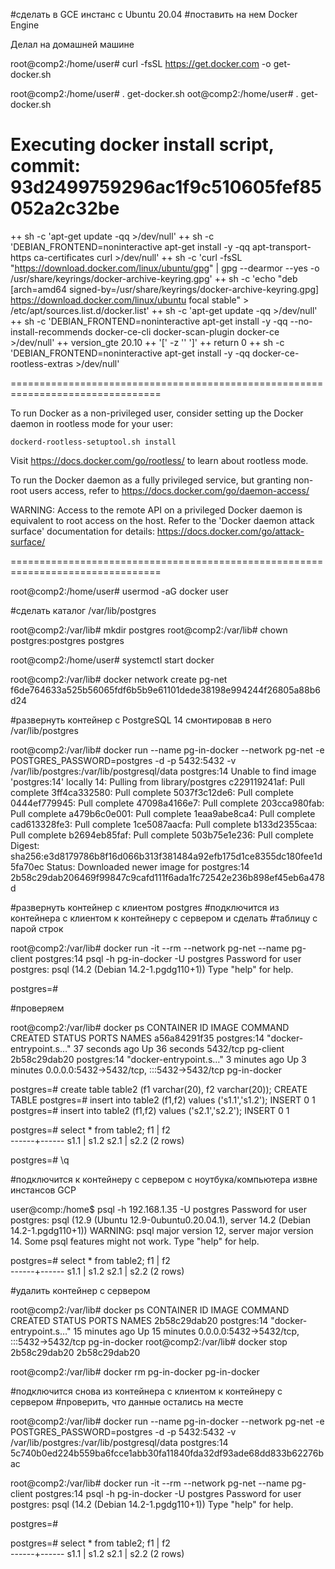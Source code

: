 #сделать в GCE инстанс с Ubuntu 20.04
#поставить на нем Docker Engine

Делал на домашней машине


root@comp2:/home/user# curl -fsSL https://get.docker.com -o get-docker.sh


root@comp2:/home/user# . get-docker.sh
oot@comp2:/home/user# . get-docker.sh
# Executing docker install script, commit: 93d2499759296ac1f9c510605fef85052a2c32be
++ sh -c 'apt-get update -qq >/dev/null'
++ sh -c 'DEBIAN_FRONTEND=noninteractive apt-get install -y -qq apt-transport-https ca-certificates curl >/dev/null'
++ sh -c 'curl -fsSL "https://download.docker.com/linux/ubuntu/gpg" | gpg --dearmor --yes -o /usr/share/keyrings/docker-archive-keyring.gpg'
++ sh -c 'echo "deb [arch=amd64 signed-by=/usr/share/keyrings/docker-archive-keyring.gpg] https://download.docker.com/linux/ubuntu focal stable" > /etc/apt/sources.list.d/docker.list'
++ sh -c 'apt-get update -qq >/dev/null'
++ sh -c 'DEBIAN_FRONTEND=noninteractive apt-get install -y -qq --no-install-recommends  docker-ce-cli docker-scan-plugin docker-ce >/dev/null'
++ version_gte 20.10
++ '[' -z '' ']'
++ return 0
++ sh -c 'DEBIAN_FRONTEND=noninteractive apt-get install -y -qq docker-ce-rootless-extras >/dev/null'

================================================================================

To run Docker as a non-privileged user, consider setting up the
Docker daemon in rootless mode for your user:

    dockerd-rootless-setuptool.sh install

Visit https://docs.docker.com/go/rootless/ to learn about rootless mode.


To run the Docker daemon as a fully privileged service, but granting non-root
users access, refer to https://docs.docker.com/go/daemon-access/

WARNING: Access to the remote API on a privileged Docker daemon is equivalent
         to root access on the host. Refer to the 'Docker daemon attack surface'
         documentation for details: https://docs.docker.com/go/attack-surface/

================================================================================

root@comp2:/home/user# usermod -aG docker user



#сделать каталог /var/lib/postgres

root@comp2:/var/lib# mkdir postgres
root@comp2:/var/lib# chown postgres:postgres postgres

root@comp2:/home/user# systemctl start docker

root@comp2:/var/lib# docker network create pg-net
f6de764633a525b56065fdf6b5b9e61101dede38198e994244f26805a88b6d24




#развернуть контейнер с PostgreSQL 14 смонтировав в него /var/lib/postgres

root@comp2:/var/lib# docker run --name pg-in-docker --network pg-net -e POSTGRES_PASSWORD=postgres -d -p 5432:5432 -v /var/lib/postgres:/var/lib/postgresql/data postgres:14
Unable to find image 'postgres:14' locally
14: Pulling from library/postgres
c229119241af: Pull complete 
3ff4ca332580: Pull complete 
5037f3c12de6: Pull complete 
0444ef779945: Pull complete 
47098a4166e7: Pull complete 
203cca980fab: Pull complete 
a479b6c0e001: Pull complete 
1eaa9abe8ca4: Pull complete 
cad613328fe3: Pull complete 
1ce5087aacfa: Pull complete 
b133d2355caa: Pull complete 
b2694eb85faf: Pull complete 
503b75e1e236: Pull complete 
Digest: sha256:e3d8179786b8f16d066b313f381484a92efb175d1ce8355dc180fee1d5fa70ec
Status: Downloaded newer image for postgres:14
2b58c29dab206469f99847c9cafd111f6ada1fc72542e236b898ef45eb6a478d




#развернуть контейнер с клиентом postgres
#подключится из контейнера с клиентом к контейнеру с сервером и сделать
#таблицу с парой строк

root@comp2:/var/lib# docker run -it --rm --network pg-net --name pg-client postgres:14 psql -h pg-in-docker -U postgres
Password for user postgres: 
psql (14.2 (Debian 14.2-1.pgdg110+1))
Type "help" for help.

postgres=# 

#проверяем

root@comp2:/var/lib# docker ps
CONTAINER ID   IMAGE         COMMAND                  CREATED          STATUS          PORTS                                       NAMES
a56a84291f35   postgres:14   "docker-entrypoint.s…"   37 seconds ago   Up 36 seconds   5432/tcp                                    pg-client
2b58c29dab20   postgres:14   "docker-entrypoint.s…"   3 minutes ago    Up 3 minutes    0.0.0.0:5432->5432/tcp, :::5432->5432/tcp   pg-in-docker


postgres=# create table table2 (f1 varchar(20), f2 varchar(20));
CREATE TABLE
postgres=# insert into table2 (f1,f2) values ('s1.1','s1.2');
INSERT 0 1
postgres=# insert into table2 (f1,f2) values ('s2.1','s2.2');
INSERT 0 1

postgres=# select * from table2;
  f1  |  f2  
------+------
 s1.1 | s1.2
 s2.1 | s2.2
(2 rows)

postgres=# \q




#подключится к контейнеру с сервером с ноутбука/компьютера извне инстансов GCP

user@comp:/home$ psql -h 192.168.1.35 -U postgres
Password for user postgres: 
psql (12.9 (Ubuntu 12.9-0ubuntu0.20.04.1), server 14.2 (Debian 14.2-1.pgdg110+1))
WARNING: psql major version 12, server major version 14.
         Some psql features might not work.
Type "help" for help.

postgres=# select * from table2;
  f1  |  f2  
------+------
 s1.1 | s1.2
 s2.1 | s2.2
(2 rows)





#удалить контейнер с сервером

root@comp2:/var/lib# docker ps
CONTAINER ID   IMAGE         COMMAND                  CREATED          STATUS          PORTS                                       NAMES
2b58c29dab20   postgres:14   "docker-entrypoint.s…"   15 minutes ago   Up 15 minutes   0.0.0.0:5432->5432/tcp, :::5432->5432/tcp   pg-in-docker
root@comp2:/var/lib# docker stop 2b58c29dab20
2b58c29dab20

root@comp2:/var/lib# docker rm pg-in-docker
pg-in-docker





#подключится снова из контейнера с клиентом к контейнеру с сервером
#проверить, что данные остались на месте

root@comp2:/var/lib# docker run --name pg-in-docker --network pg-net -e POSTGRES_PASSWORD=postgres -d -p 5432:5432 -v /var/lib/postgres:/var/lib/postgresql/data postgres:14
5c740b0ed224b559ba6fcce1abb30fa11840fda32df93ade68dd833b62276bac


root@comp2:/var/lib# docker run -it --rm --network pg-net --name pg-client postgres:14 psql -h pg-in-docker -U postgres
Password for user postgres: 
psql (14.2 (Debian 14.2-1.pgdg110+1))
Type "help" for help.

postgres=# 

postgres=# select * from table2;
  f1  |  f2  
------+------
 s1.1 | s1.2
 s2.1 | s2.2
(2 rows)


















